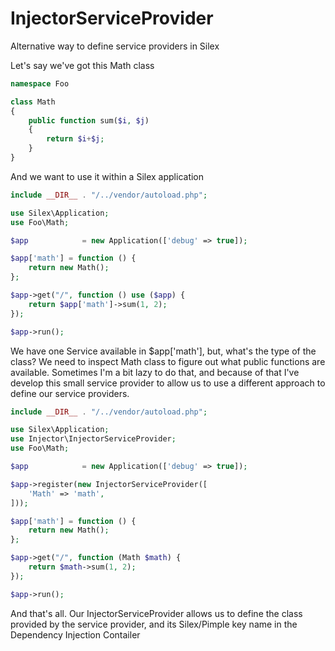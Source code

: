 InjectorServiceProvider
======

Alternative way to define service providers in Silex


Let's say we've got this Math class
```php
namespace Foo

class Math
{
    public function sum($i, $j)
    {
        return $i+$j;
    }
}
```

And we want to use it within a Silex application

```php
include __DIR__ . "/../vendor/autoload.php";

use Silex\Application;
use Foo\Math;

$app            = new Application(['debug' => true]);

$app['math'] = function () {
    return new Math();
};

$app->get("/", function () use ($app) {
    return $app['math']->sum(1, 2);
});

$app->run();
```

We have one Service available in $app['math'], but, what's the type of the class? We need to inspect Math class to figure out what public functions are available.
Sometimes I'm a bit lazy to do that, and because of that I've develop this small service provider to allow us to use a different approach to define our service providers.

```php
include __DIR__ . "/../vendor/autoload.php";

use Silex\Application;
use Injector\InjectorServiceProvider;
use Foo\Math;

$app            = new Application(['debug' => true]);

$app->register(new InjectorServiceProvider([
    'Math' => 'math',
]));

$app['math'] = function () {
    return new Math();
};

$app->get("/", function (Math $math) {
    return $math->sum(1, 2);
});

$app->run();
```

And that's all. Our  InjectorServiceProvider allows us to define the class provided by the service provider, and its Silex/Pimple key name in the Dependency Injection Contailer